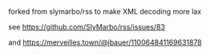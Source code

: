 forked from slymarbo/rss to make XML decoding more lax

see https://github.com/SlyMarbo/rss/issues/83

and https://merveilles.town/@jbauer/110064841169631878
